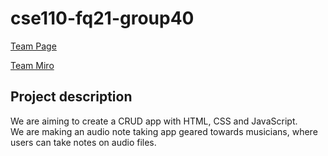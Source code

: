 # cse110-fq21-group40

[Team Page](admin/team.md)

[Team Miro](https://miro.com/app/board/uXjVPJ88Awg=/?share_link_id=881331704226)  

## Project description
We are aiming to create a CRUD app with HTML, CSS and JavaScript.  
We are making an audio note taking app geared towards musicians, where users can take notes on audio files.